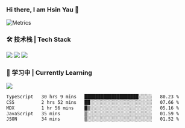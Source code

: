 ### Hi there, I am Hsin Yau 👋 
![Metrics](https://metrics.lecoq.io/hsinyau?template=classic&base.header=0&base.activity=0&base.community=0&base.repositories=0&base.metadata=0&activity=1&rss=1&base=header%2C%20activity%2C%20community%2C%20repositories%2C%20metadata&base.indepth=false&base.hireable=false&base.skip=false&activity=false&activity.limit=5&activity.load=300&activity.days=14&activity.visibility=all&activity.timestamps=false&activity.filter=all&rss=false&rss.source=https%3A%2F%2Fhsinyau.cc%2Frss.xml&rss.limit=4&config.timezone=Asia%2FShanghai)

### 🛠 技术栈 | Tech Stack
![](https://skillicons.dev/icons?i=html,css,js,ts,sass,jquery,bootstrap,vue&theme=light) 
![](https://skillicons.dev/icons?i=vite,nuxtjs,webpack,tailwindcss,windicss,nodejs,express,markdown&theme=light)
![](https://skillicons.dev/icons?i=mysql,mongodb,git,pug,vscode,idea,ps,figma&theme=light)

### 📖 学习中 | Currently Learning

![](https://skillicons.dev/icons?i=react,nextjs,svelte,nestjs,nginx,docker,rollupjs&theme=light)

<!--START_SECTION:waka-->

```txt
TypeScript   30 hrs 9 mins   ████████████████████░░░░░   80.23 %
CSS          2 hrs 52 mins   ██░░░░░░░░░░░░░░░░░░░░░░░   07.66 %
MDX          1 hr 56 mins    █▒░░░░░░░░░░░░░░░░░░░░░░░   05.16 %
JavaScript   35 mins         ▒░░░░░░░░░░░░░░░░░░░░░░░░   01.59 %
JSON         34 mins         ▒░░░░░░░░░░░░░░░░░░░░░░░░   01.52 %
```

<!--END_SECTION:waka-->
